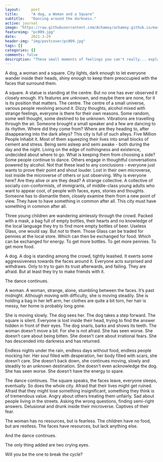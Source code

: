 ```yaml
---
layout:     post
title:      "A dog, a Woman and a Square"
subtitle:   "Dancing around the darkness."
active: journal
image: "https://raw.githubusercontent.com/Achamoy/achamoy.github.io/master/img/postcover/pc009.jpg"
featureimg: "pc009.jpg"
date:       2021-3-29
header-img: "img/postcover/pc009.jpg"
tags: []
categories: []
comments: false
description: "These small moments of feelings you can't really... explain?"
---
```



A dog, a woman and a square. City lights, dark enough to let everyone wander inside their heads, shiny enough to keep them preoccupied with the faces that surround them.

A square. A statue is standing at the centre. But no one has ever observed it closely enough. It’s features are unknown, and maybe there are none, for it is its position that matters.
The centre. The centre of a small universe, various people revolving around it. Dizzy thoughts, alcohol mixed with strange feelings, everyone is there for their own reasons. Some random, some well thought, some destined to be unknown.
Vibrations are travelling through the air. Someone brought a small speaker and a few are dancing to its rhythm. Where did they come from? Where are they heading to, after disappearing into the dark alleys?
This city is full of such alleys. Five Million People Inhabit it. Most of them squeezing their lives into small blocks of cement and stress. Being semi asleep and semi awake - both during the day and the night. Living on the edge of nothingness and existence, undecided about where to go. What is keeping them from choosing a side?
Some people continue to dance. Others engage in thoughtful conversations powered by alcohol. Not that these lead to any conclusions - everyone just wants to prove their point and shout louder. Lost in their own microverse, lost inside the microverse of others or just observing. Why is everyone here? Are they alive or are they dead?
A strange collective. A collective of socially con-conformists, of immigrants, of middle-class young adults who want to appear cool, of people with faces, eyes, stories and thoughts.
Someone has to dismantle them, closely examine them from a new point of view. They have to have something in common after all. This city must have something in common after all.

Three young children are wandering aimlessly through the crowd. Packed with a mask, a bag full of empty bottles, their hearts and no knowledge of the local language they try to find more empty bottles of beer. Useless Glass, one would say. But not to them. Those Glass can be traded for pennies at the local store. Which can then be exchanged for food. Which can be exchanged for energy. To get more bottles. To get more pennies. To get more food.

A dog. A dog is standing among the crowd, tightly leashed. It exerts some aggressiveness towards the faces around it. Everyone acts surprised and withdraws. Only to try to gain its trust afterwards, and failing. They are afraid. But at least they try to make friends with it.

The dance continues. 

A woman. A woman, strange, alone, stumbling between the faces. It’s past midnight. Although moving with difficulty, she is moving steadily. She is holding a bag in her left arm, her clothes are quite a bit torn, her hair is messy, her home is probably long gone.

She is moving slowly. The dog sees her. The dog takes a step forward. The square is silent. Everyone is lost inside their head, trying to find the answer hidden in front of their eyes. The dog snarls, barks and shows its teeth.
The woman doesn’t move a bit. For she is not afraid. She has seen worse. She doesn’t care about being bitten. She doesn’t care about irrational fears. She has descended into darkness and has returned.

Endless nights under the rain, endless days without food, endless people mocking her. Her soul filled with desperation, her body filled with scars, she doesn’t care. She doesn’t back down, she continues moving, slowly and steadily to an unknown destination. She doesn’t even acknowledge the dog. She has seen worse. She doesn’t have the energy to spare.

The dance continues. The square speaks, the faces leave, everyone sleeps, eventually. So does the whole city. Afraid that their lives might get ruined. Afraid that they might lose something insignificant, something they think is of tremendous value. Angry about others treating them unfairly. Sad about people living in the streets. Asking the wrong questions, finding semi-right answers. Delusional and drunk inside their microverse. Captives of their fear.

The woman has no resources, but is fearless. The children have no food, but are restless. The faces have resources, but lack anything else.

And the dance continues.

The only thing added are two crying eyes.

Will you be the one to break the cycle?

